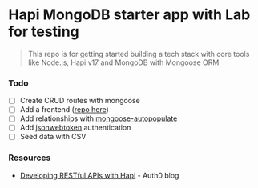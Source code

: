 Hapi MongoDB starter app with Lab for testing
===

> This repo is for getting started building a tech stack with core tools like Node.js, Hapi v17 and MongoDB with Mongoose ORM

### Todo
- [ ] Create CRUD routes with mongoose
- [ ] Add a frontend ([repo here](https://github.com/connor11528/task-app-frontend))
- [ ] Add relationships with [mongoose-autopopulate](https://github.com/mongodb-js/mongoose-autopopulate)
- [ ] Add [jsonwebtoken](https://jwt.io/) authentication
- [ ] Seed data with CSV

### Resources

- [Developing RESTful APIs with Hapi](https://auth0.com/blog/developing-restful-apis-with-hapijs/) - Auth0 blog
